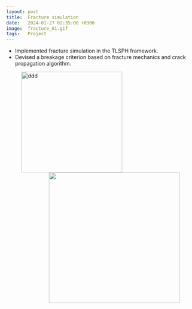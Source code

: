 ```yaml
---
layout: post
title:  Fracture simulation
date:   2024-01-27 02:35:00 +0300
image:  fracture_01.gif
tags:   Project
---
```

* Implemented fracture simulation in the TLSPH framework.
* Devised a breakage criterion based on fracture mechanics and crack propagation algorithm.

<figure>
<img src="/wanki/images/fracture_02.gif" alt="ddd" data-action="zoom" style="float: left;  height: 270px;" class="">
<img src="/wanki/images/fracture_03.gif" alt="" data-action="zoom" style="float: right;  height: 350px;" class="">
</figure>